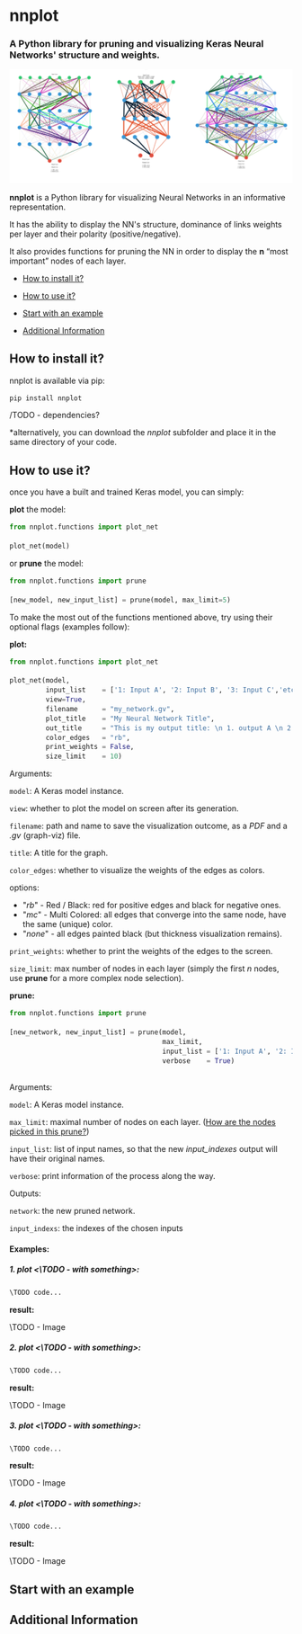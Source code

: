 # nnplot
### A Python library for pruning and visualizing Keras Neural Networks' structure and weights.
![cover image](https://github.com/Yuval-Ai/nnplot/blob/master/Images/banner.png)

**nnplot** is a Python library for visualizing Neural Networks in an informative representation. 

It has the ability to display the NN's structure, dominance of links weights per layer and their polarity (positive/negative).

It also provides functions for pruning the NN in order to display the **n** “most important” nodes of each layer.

* [How to install it?](##How-to-install-it?) 

* [How to use it?](##How-to-use-it?)

* [Start with an example](##Start-with-an-examlpe)

* [Additional Information](##Additional-Information)



## How to install it?

nnplot is available via pip:

```bash
pip install nnplot
```
/TODO - dependencies?

*alternatively, you can download the *nnplot*  subfolder and place it in the same directory of your code. 


## How to use it?
once you have a built and trained Keras model, you can simply:

**plot** the model:

```python
from nnplot.functions import plot_net

plot_net(model)
```

or **prune** the model:

```python
from nnplot.functions import prune

[new_model, new_input_list] = prune(model, max_limit=5)
```



To make the most out of the functions mentioned above, try using their optional flags (examples follow):

**plot:**

```python
from nnplot.functions import plot_net

plot_net(model,
         input_list    = ['1: Input A', '2: Input B', '3: Input C','etc..'],
         view=True,
         filename      = "my_network.gv",
         plot_title    = "My Neural Network Title",
         out_title     = "This is my output title: \n 1. output A \n 2. output B",
         color_edges   = "rb",
         print_weights = False,
         size_limit    = 10)
```

Arguments:

`model`: A Keras model instance.

`view`: whether to plot the model on screen after its generation.

`filename`: path and name to save the visualization outcome, as a *PDF* and a *.gv* (graph-viz) file.

`title`: A title for the graph.

`color_edges`: whether to visualize the weights of the edges as colors.

options:

-  "*rb*" - Red / Black: red for positive edges and black for negative ones.
-  "*mc*" - Multi Colored: all edges that converge into the same node, have the same (unique) color.
-  "*none*" - all edges painted black (but thickness visualization remains).

`print_weights`: whether to print the weights of the edges to the screen.

`size_limit`: max number of nodes in each layer (simply the first *n* nodes, use **prune** for a more complex node selection).

**prune:**

```python
from nnplot.functions import prune

[new_network, new_input_list] = prune(model,
                                      max_limit,
                                      input_list = ['1: Input A', '2: Input B','etc..'],
                                      verbose    = True)
				
```

Arguments:

`model`: A Keras model instance.

`max_limit`: maximal number of nodes on each layer. ([How are the nodes picked in this prune?](\TODO))

`input_list`: list of input names, so that the new *input_indexes* output will have their original names.

`verbose`: print information of the process along the way.

Outputs:

`network`: the new pruned network.

`input_indexs`: the indexes of the chosen inputs



#### Examples:

##### 1. plot <\TODO - with something>:

```python
\TODO code...
```

**result:** 

\TODO - Image 

##### 2. plot <\TODO - with something>:

```python
\TODO code...
```

**result:** 

\TODO - Image 

##### 3. plot <\TODO - with something>:

```python
\TODO code...
```

**result:** 

\TODO - Image 

##### 4. plot <\TODO - with something>:

```python
\TODO code...
```

**result:** 

\TODO - Image 



## Start with an example

## Additional Information
